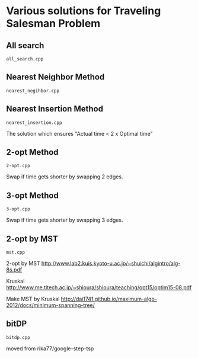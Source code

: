 # Various solutions for Traveling Salesman Problem

## All search
`all_search.cpp`

## Nearest Neighbor Method
`nearest_negihbor.cpp`

## Nearest Insertion Method
`nearest_insertion.cpp`

The solution which ensures "Actual time < 2 x Optimal time" 

## 2-opt Method
`2-opt.cpp`

Swap if time gets shorter by swapping 2 edges.

## 3-opt Method
`3-opt.cpp`

Swap if time gets shorter by swapping 3 edges.

## 2-opt by MST
`mst.cpp`

2-opt by MST
<http://www.lab2.kuis.kyoto-u.ac.jp/~shuichi/algintro/alg-8s.pdf>

Kruskal
<http://www.me.titech.ac.jp/~shioura/shioura/teaching/opt15/optim15-08.pdf>

Make MST by Kruskal
<http://dai1741.github.io/maximum-algo-2012/docs/minimum-spanning-tree/>

## bitDP
`bitdp.cpp`

moved from rika77/google-step-tsp
